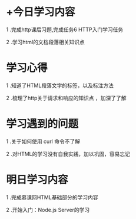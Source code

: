 # +今日学习内容

1 .完成http课后习题,完成任务6 HTTP入门学习任务

2 .学习html的文档段落相关知识点

#  学习心得

1 .知道了HTML段落文字的标签，以及标注方法

2 .梳理了http关于请求和响应的知识点 ，加深了了解

# 学习遇到的问题

1 .关于如何使用 curl 命令不了解

2 .对HTML的学习没有自我实践，加以巩固，容易忘记

# 明日学习内容

 1 .完成慕课网HTML基础部分的学习内容
 
 2 .开始入门：Node.js Server的学习